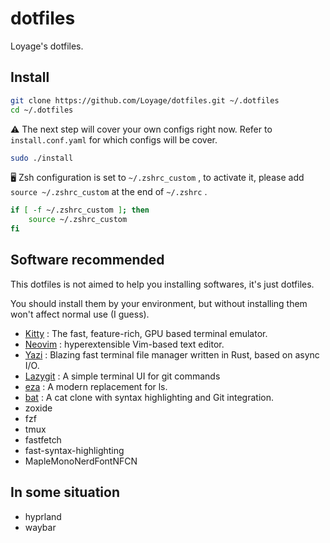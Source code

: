 # dotfiles

Loyage's dotfiles.

## Install

```bash
git clone https://github.com/Loyage/dotfiles.git ~/.dotfiles
cd ~/.dotfiles
```

⚠️ The next step will cover your own configs right now. Refer to `install.conf.yaml`  for which configs will be cover.

```bash
sudo ./install
```

🖥️ Zsh configuration is set to `~/.zshrc_custom` , to activate it, please add `source ~/.zshrc_custom` at the end of `~/.zshrc` .

```bash
if [ -f ~/.zshrc_custom ]; then
    source ~/.zshrc_custom
fi
```

## Software recommended

This dotfiles is not aimed to help you installing softwares, it's just dotfiles.

You should install them by your environment, but without installing them won't affect normal use (I guess).

- [Kitty](https://sw.kovidgoyal.net/kitty/) : The fast, feature-rich, GPU based terminal emulator.
- [Neovim](https://neovim.io/) : hyperextensible Vim-based text editor.
- [Yazi](https://yazi-rs.github.io/) : Blazing fast terminal file manager written in Rust, based on async I/O.
- [Lazygit](https://github.com/jesseduffield/lazygit) : A simple terminal UI for git commands
- [eza](https://github.com/eza-community/eza) : A modern replacement for ls.
- [bat](https://github.com/sharkdp/bat) : A cat clone with syntax highlighting and Git integration.
- zoxide
- fzf
- tmux
- fastfetch
- fast-syntax-highlighting
- MapleMonoNerdFontNFCN

## In some situation

- hyprland
- waybar
